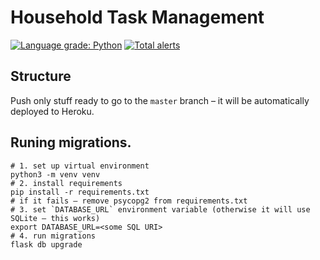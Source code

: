 # Household Task Management
[![Language grade: Python](https://img.shields.io/lgtm/grade/python/g/MLH-Fellowship/0.5.1-household.svg?logo=lgtm&logoWidth=18)](https://lgtm.com/projects/g/MLH-Fellowship/0.5.1-household/context:python) [![Total alerts](https://img.shields.io/lgtm/alerts/g/MLH-Fellowship/0.5.1-household.svg?logo=lgtm&logoWidth=18)](https://lgtm.com/projects/g/MLH-Fellowship/0.5.1-household/alerts/)

## Structure
Push only stuff ready to go to the `master` branch – it will be automatically deployed to Heroku.

## Runing migrations.

```
# 1. set up virtual environment
python3 -m venv venv
# 2. install requirements
pip install -r requirements.txt
# if it fails – remove psycopg2 from requirements.txt 
# 3. set `DATABASE_URL` environment variable (otherwise it will use SQLite – this works)
export DATABASE_URL=<some SQL URI>
# 4. run migrations
flask db upgrade
```

